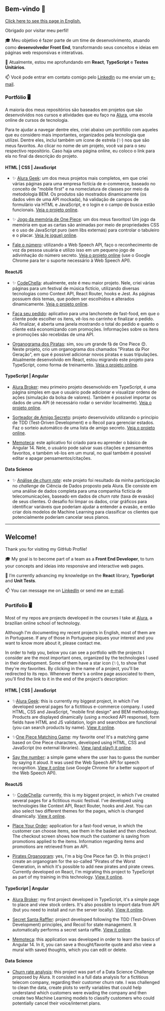 ## Bem-vindo 👋

[Click here to see this page in English.](#welcome)

Obrigado por visitar meu perfil! 

🎓 Meu objetivo é fazer parte de um time de desenvolvimento, atuando como **desenvolvedor Front End**, transformando seus conceitos e ideias em páginas web responsivas e interativas. 

🌱 Atualmente, estou me aprofundando em **React**, **TypeScript** e **Testes Unitários**.

📫 Você pode entrar em contato comigo pelo  [LinkedIn](https://www.linkedin.com/in/zingarelli/) ou me enviar um [e-mail](mailto:zingarelli.m@gmail.com). 

### Portfólio 🖥️

A maioria dos meus repositórios são baseados em projetos que são desenvolvidos nos cursos e atividades que eu faço na [Alura](https://www.alura.com.br), uma escola online de cursos de tecnologia.

Para te ajudar a navegar dentre eles, criei abaixo um portifólio com aqueles que eu considero mais importantes, organizados pela tecnologia que utilizei. Dentre eles, incluí também um ícone de estrela (✨) nos que são meus favoritos. Ao clicar no nome de um projeto, você vai para o seu respectivo repositório. Caso haja uma página online, eu coloco o link para ela no final da descrição do projeto.

#### HTML | CSS | JavaScript

- ✨ [Alura Geek](https://github.com/zingarelli/alurageek): um dos meus projetos mais completos, em que criei várias páginas para uma empresa fictícia de e-commerce, baseado no conceito de "mobile first" e na nomeclatura de classes por meio da metodologia BEM. Os produtos são mostrados dinamicamente (os dados vêm de uma API mockada), há validação de campos de formulário via HTML e JavaScript, e o login e o campo de busca estão funcionais.  [Veja o projeto online](https://zingarelli.github.io/alurageek/). 

- ✨ [Jogo da memória de One Piece](https://github.com/zingarelli/desafios-bootcamp-TQI-DIO/tree/main/JavaScript): um dos meus favoritos! Um jogo da memória em que as cartas são animadas por meio de propriedades CSS e o uso de JavaScript puro (sem libs externas) para controlar o tabuleiro e o placar. [Veja (e jogue) online](https://bootcamp-tqi-dio-javascript.vercel.app).

- [Fale o número](https://github.com/zingarelli/say-the-secret-number): utilizando a Web Speech API, faço o  reconhecimento de voz da pessoa usuária e utilizo isso em um pequeno jogo de adivinhação do número secreto. [Veja o projeto online](https://zingarelli.github.io/say-the-secret-number/) (use o Google Chrome para ter o suporte necessário à Web Speech API).

#### ReactJS

- ✨ [CodeChella](https://github.com/zingarelli/codechella): atualmente, este é meu maior projeto. Nele, criei várias páginas para um festival de música fictício, utilizando diversas tecnologias como Context API, React Router, hooks e Jest. As páginas possuem dois temas, que podem ser escolhidos e alterados dinamicamente. [Veja o projeto online](https://codechella-puce.vercel.app).

- [Faça seu pedido](https://github.com/zingarelli/place-your-order): aplicativo para uma lanchonete de fast-food, em que o cliente pode escolher os itens, vê-los no carrinho e finalizar o pedido. Ao finalizar, é aberta uma janela mostrando o total do pedido e quanto o cliente está economizando com promoções. Informações sobre os itens e promoções são recebidas de uma API.

- [Organograma dos Piratas](https://github.com/zingarelli/one-piece-worst-gen-chart): sim, sou um grande fã de One Piece 😊. Neste projeto, crio um organograma dos chamados "Piratas da Pior Geração", em que é possível adicionar novos piratas e suas tripulações. Atualmente desenvolvido em React, estou migrando este projeto para TypeScript, como forma de treinamento. [Veja o projeto online](https://one-piece-worst-gen-chart.vercel.app).

#### TypeScript | Angular

- [Alura Broker](https://github.com/zingarelli/alura-broker): meu primeiro projeto desenvolvido em TypeScript, é uma página simples em que o usuário pode adicionar e visualizar ordens de ações (simulação da bolsa de valores). Também é possível importar os dados de uma API (é necessário rodar o servidor localmente). [Veja o projeto online](https://zingarelli.github.io/alura-broker/app/dist/index.html).

- [Sorteador de Amigo Secreto](https://github.com/zingarelli/secret-santa-raffler): projeto desenvolvido utilizando o princípio de TDD (Test-Driven Development) e o Recoil para gerenciar estados. Faz o sorteio automático de uma lista de amigo secreto. [Veja o projeto online](https://secret-santa-raffler-zingarelli.vercel.app).

- [Memoteca](https://github.com/zingarelli/memoteca): este aplicativo foi criado para eu aprender o básico de Angular 14. Nele, o usuário pode salvar suas citações e pensamentos favoritos, e também vê-los em um mural, no qual também é possível editar e apagar pensamentos/citações.

#### Data Science

- ✨ [Análise de *churn rate*](https://github.com/zingarelli/Alura_Voz-Data_Science_Challenge): este projeto foi resultado da minha participação no *challenge* de Ciência de Dados proposto pela Alura. Ele consiste em uma análise de dados completa para uma companhia fictícia de telecomunicações, baseado em dados de *churn rate* (taxa de evasão) de seus clientes. O desafio foi limpar os dados, criar gráficos para identificar variáveis que poderiam ajudar a entender a evasão, e então criar dois modelos de Machine Learning para classificar os clientes que potencialmente poderiam cancelar seus planos.

---

## Welcome!

Thank you for visiting my GitHub Profile! 

🎓 My goal is to become part of a team as a **Front End Developer**, to turn your concepts and ideias into responsive and interactive web pages. 

🌱 I’m currently advancing my knowledge on the **React** library, **TypeScript** and **Unit Tests**.

📫 You can message me on [LinkedIn](https://www.linkedin.com/in/zingarelli/) or send me an [e-mail](mailto:zingarelli.m@gmail.com). 

### Portifolio 🖥️

Most of my repos are projects developed in the courses I take at [Alura](https://www.alura.com.br), a brazilian online school of technology. 

Although I'm documenting my recent projects in English, most of them are in Portuguese. If any of those in Portuguese piques your interest and you want to know more about it, please contact me.

In order to help you, below you can see a portfolio with the projects I consider are the most important ones, organized by the technologies I used in their development. Some of them have a star icon (✨), to show that they're my favorites. By clicking in the name of a project, you'll be redirected to its repo. Whenever there's a online page associated to them, you'll find the link to it in the end of the project's description:

#### HTML | CSS | JavaScript

- ✨[Alura Geek](https://github.com/zingarelli/alurageek): this is currently my biggest project, in which I've developed several pages for a fictitious e-commerce company. I used HTML, CSS and JavaScript, "mobile first design" and BEM methodology. Products are displayed dinamically (using a mocked API response), form fields have HTML and JS validation, login and searchbox are functional (you can search products by name).  [View it online](https://zingarelli.github.io/alurageek/). 

- ✨[One Piece Matching Game](https://github.com/zingarelli/desafios-bootcamp-TQI-DIO/tree/main/JavaScript): my favorite one! It's a matching game based on One Piece characters, developed using HTML, CSS and JavaScript (no external libraries). [View (and play!) it online](https://bootcamp-tqi-dio-javascript.vercel.app).

- [Say the number](https://github.com/zingarelli/say-the-secret-number): a simple game where the user has to guess the number by saying it aloud. It was used the Web Speech API for speech recognition. [View it online](https://zingarelli.github.io/say-the-secret-number/) (use Google Chrome for a better support of the Web Speech API).

#### ReactJS

- ✨ [CodeChella](https://github.com/zingarelli/codechella): currently, this is my biggest project, in which I've created several pages for a fictitious music festival. I've developed using technologies like Context API, React Router, hooks and Jest. You can also select two different themes for the pages, which is changed dinamically. [View it online](https://codechella-puce.vercel.app).

- [Place Your Order](https://github.com/zingarelli/place-your-order): application for a fast-food venue, in which the customer can choose items, see them in the basket and then checkout. The checkout screen shows how much the customer is saving from promotions applied to the items. Information regarding items and promotions are retrieved from an API.

- [Pirates Organogram](https://github.com/zingarelli/one-piece-worst-gen-chart): yes, I'm a big One Piece fan 😊. In this project I create an organogram for the so-called "Pirates of the Worst Generation, in which it's possible to add new pirates and pirate crews. Currently developed on React, I'm migrating this project to TypeScript as part of my training in this technology. [View it online](https://one-piece-worst-gen-chart.vercel.app).

#### TypeScript | Angular

- [Alura Broker](https://github.com/zingarelli/alura-broker): my first project developed in TypeScript, it's a simple page to place and view stock orders. It's also possible to import data from API (but you need to install and run the server locally). [View it online](https://zingarelli.github.io/alura-broker/app/dist/index.html).

- [Secret Santa Raffler](https://github.com/zingarelli/secret-santa-raffler): project developed following the TDD (Test-Driven Development) principles, and Recoil for state management. It automatically performs a secret santa raffle. [View it online](https://secret-santa-raffler-zingarelli.vercel.app).

- [Memoteca](https://github.com/zingarelli/memoteca): this application was developed in order to learn the basics of Angular 14. In it, you can save a thought/favorite quote and also view a mural with saved thoughts, which you can edit or delete.

#### Data Science

- [Churn rate analysis](https://github.com/zingarelli/Alura_Voz-Data_Science_Challenge): this project was part of a Data Science Challenge proposed by Alura. It consisted in a full data analysis for a fictitious telecom company, regarding their customer churn rate. I was challenged to clean the data, create plots to verify variables that could help understand which customers were evading the company and then create two Machine Learning models to classify customers who could potentially cancel their voice/internet plans.
